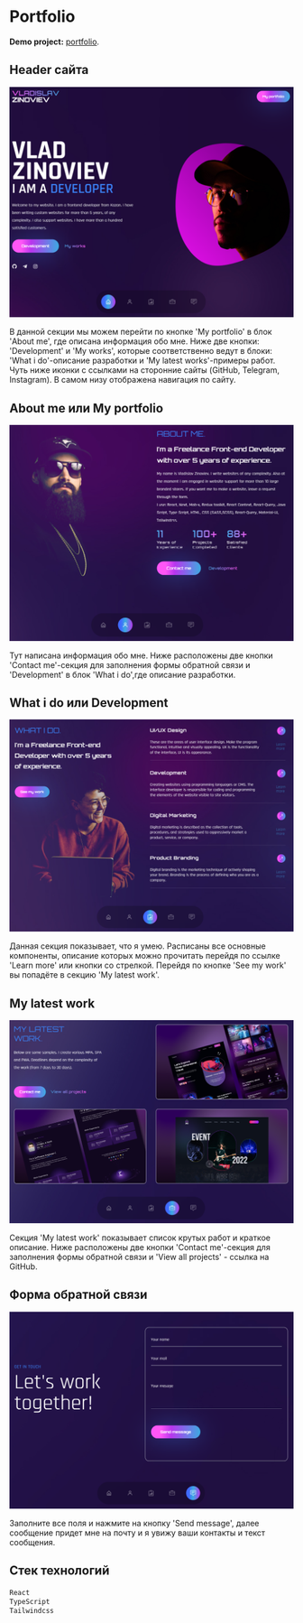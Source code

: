 # Portfolio

**Demo project:** [portfolio](https://vladzinovev.github.io/portfolio/).

## Header сайта

![LANDING](docs/1.PNG)

В данной секции мы можем перейти по кнопке 'My portfolio' в блок 'About me', где описана информация обо мне.
Ниже две кнопки: 'Development' и 'My works', которые соответственно ведут в блоки: 'What i do'-описание разработки и 'My latest works'-примеры работ. 
Чуть ниже иконки с ссылками на сторонние сайты (GitHub, Telegram, Instagram). 
В самом низу отображена навигация по сайту.

## About me или My portfolio

![LANDING](docs/2.PNG)

Тут написана информация обо мне. 
Ниже расположены две кнопки 'Contact me'-секция для заполнения формы обратной связи и 'Development' в блок 'What i do',где описание разработки.

## What i do или Development

![LANDING](docs/3.PNG)

Данная секция показывает, что я умею. Расписаны все основные компоненты, описание которых можно прочитать перейдя по ссылке 'Learn more' или кнопки со стрелкой. Перейдя по кнопке 'See my work' вы попадёте в секцию 'My latest work'.

## My latest work

![LANDING](docs/4.PNG)

Секция 'My latest work' показывает список крутых работ и краткое описание. 
Ниже расположены две кнопки 'Contact me'-секция для заполнения формы обратной связи и 'View all projects' - ссылка на GitHub.

## Форма обратной связи

![LANDING](docs/5.PNG)

Заполните все поля и нажмите на кнопку 'Send message', далее сообщение придет мне на почту и я увижу ваши контакты и текст сообщения.

## Стек технологий

```
React
TypeScript
Tailwindcss
```